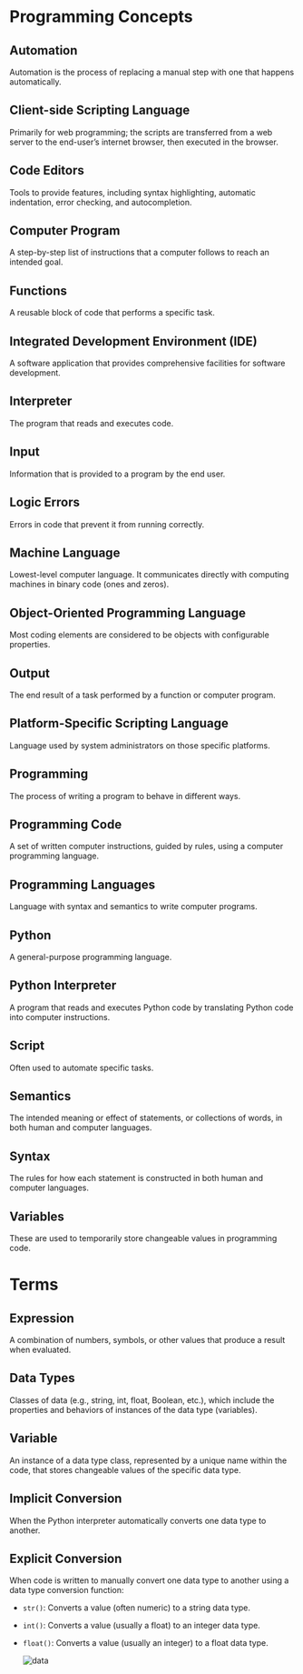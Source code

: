 # Programming Concepts

## Automation
Automation is the process of replacing a manual step with one that happens automatically.

## Client-side Scripting Language
Primarily for web programming; the scripts are transferred from a web server to the end-user’s internet browser, then executed in the browser.

## Code Editors
Tools to provide features, including syntax highlighting, automatic indentation, error checking, and autocompletion.

## Computer Program
A step-by-step list of instructions that a computer follows to reach an intended goal.

## Functions
A reusable block of code that performs a specific task.

## Integrated Development Environment (IDE)
A software application that provides comprehensive facilities for software development.

## Interpreter
The program that reads and executes code.

## Input
Information that is provided to a program by the end user.

## Logic Errors
Errors in code that prevent it from running correctly.

## Machine Language
Lowest-level computer language. It communicates directly with computing machines in binary code (ones and zeros).

## Object-Oriented Programming Language
Most coding elements are considered to be objects with configurable properties.

## Output
The end result of a task performed by a function or computer program.

## Platform-Specific Scripting Language
Language used by system administrators on those specific platforms.

## Programming
The process of writing a program to behave in different ways.

## Programming Code
A set of written computer instructions, guided by rules, using a computer programming language.

## Programming Languages
Language with syntax and semantics to write computer programs.

## Python
A general-purpose programming language.

## Python Interpreter
A program that reads and executes Python code by translating Python code into computer instructions.

## Script
Often used to automate specific tasks.

## Semantics
The intended meaning or effect of statements, or collections of words, in both human and computer languages.

## Syntax
The rules for how each statement is constructed in both human and computer languages.

## Variables
These are used to temporarily store changeable values in programming code.

# Terms

## Expression
A combination of numbers, symbols, or other values that produce a result when evaluated.

## Data Types
Classes of data (e.g., string, int, float, Boolean, etc.), which include the properties and behaviors of instances of the data type (variables).

## Variable
An instance of a data type class, represented by a unique name within the code, that stores changeable values of the specific data type.

## Implicit Conversion
When the Python interpreter automatically converts one data type to another.

## Explicit Conversion
When code is written to manually convert one data type to another using a data type conversion function:

- `str()`: Converts a value (often numeric) to a string data type.
- `int()`: Converts a value (usually a float) to an integer data type.
- `float()`: Converts a value (usually an integer) to a float data type.

  ![data](https://github.com/vivek2431/Python/assets/137812531/51b03209-1c98-436a-965b-9b768aceb210)


